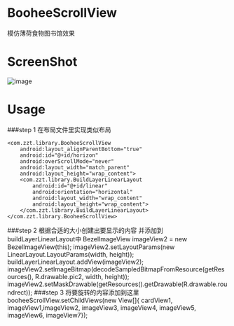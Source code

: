 # BooheeScrollView

模仿薄荷食物图书馆效果

# ScreenShot


![image](https://github.com/zhaozhentao/BooheeScrollView/blob/master/screenshot/screen.gif)


# Usage
###step 1
    在布局文件里实现类似布局
    
    <com.zzt.library.BooheeScrollView
        android:layout_alignParentBottom="true"
        android:id="@+id/horizon"
        android:overScrollMode="never"
        android:layout_width="match_parent"
        android:layout_height="wrap_content">
        <com.zzt.library.BuildLayerLinearLayout
            android:id="@+id/linear"
            android:orientation="horizontal"
            android:layout_width="wrap_content"
            android:layout_height="wrap_content">
        </com.zzt.library.BuildLayerLinearLayout>
    </com.zzt.library.BooheeScrollView>
    
###step 2
    根据合适的大小创建出要显示的内容 并添加到 buildLayerLinearLayout中
        BezelImageView imageView2 = new BezelImageView(this);
        imageView2.setLayoutParams(new LinearLayout.LayoutParams(width, height));
        buildLayerLinearLayout.addView(imageView2);
        imageView2.setImageBitmap(decodeSampledBitmapFromResource(getResources(),  R.drawable.pic2, width, height));
        imageView2.setMaskDrawable(getResources().getDrawable(R.drawable.roundrect));
###step 3
    将要旋转的内容添加到这里
    booheeScrollView.setChildViews(new View[]{
        cardView1, imageView1,imageView2, imageView3,
        imageView4, imageView5, imageView6, imageView7});
        

